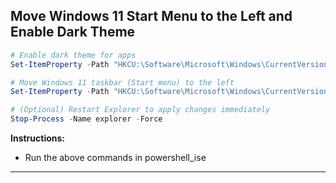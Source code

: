 ## Move Windows 11 Start Menu to the Left and Enable Dark Theme

```powershell
# Enable dark theme for apps
Set-ItemProperty -Path "HKCU:\Software\Microsoft\Windows\CurrentVersion\Themes\Personalize" -Name "AppsUseLightTheme" -Value 0

# Move Windows 11 taskbar (Start menu) to the left
Set-ItemProperty -Path "HKCU:\Software\Microsoft\Windows\CurrentVersion\Explorer\Advanced" -Name "TaskbarAl" -Value 0

# (Optional) Restart Explorer to apply changes immediately
Stop-Process -Name explorer -Force
```

**Instructions:**
- Run the above commands in powershell_ise
---

